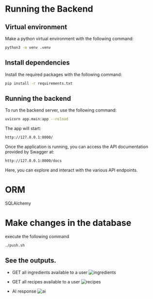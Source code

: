 # Running the Backend

## Virtual environment
Make a python virtual environment with the following command:
```bash
python3 -m venv .venv
```

## Install dependencies
Install the required packages with the following command:
```bash
pip install -r requirements.txt
```
## Running the backend
To run the backend server, use the following command:

```bash
uvicorn app.main:app --reload
```

The app will start:

```bash
http://127.0.0.1:8000/
```

Once the application is running, you can access the API documentation provided by Swagger at:

```bash
http://127.0.0.1:8000/docs
```

Here, you can explore and interact with the various API endpoints.

# ORM
SQLAlchemy

# Make changes in the database
execute the following command
```bash
./push.sh
```

## See the outputs.
- GET all ingredients available to a user
![ingredients](https://cyzajynbjmgjijpbdgvg.supabase.co/storage/v1/object/public/statics/user_ingredients.jpg)

- GET all recipes available to a user
![recipes](https://cyzajynbjmgjijpbdgvg.supabase.co/storage/v1/object/public/statics/user_recipes.jpg)

- AI response
![ai](https://cyzajynbjmgjijpbdgvg.supabase.co/storage/v1/object/public/statics/ai_chat.jpg)
  

